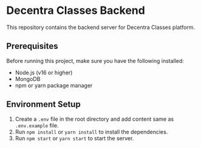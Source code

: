 # Decentra Classes Backend

This repository contains the backend server for Decentra Classes platform.

## Prerequisites

Before running this project, make sure you have the following installed:

- Node.js (v16 or higher)
- MongoDB
- npm or yarn package manager

## Environment Setup

1. Create a `.env` file in the root directory and add content same as `.env.example` file.
2. Run `npm install` or `yarn install` to install the dependencies.
3. Run `npm start` or `yarn start` to start the server.
